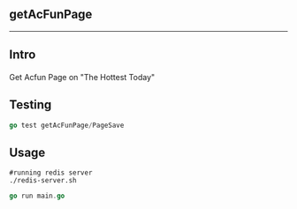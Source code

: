 ## getAcFunPage

----

## Intro

####  
Get Acfun Page on "The Hottest Today"

## Testing
```go
go test getAcFunPage/PageSave
```

## Usage

```shell
#running redis server
./redis-server.sh
```

```go
go run main.go
```

